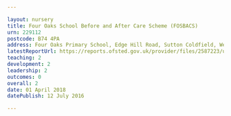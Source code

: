 ```yaml
---

layout: nursery
title: Four Oaks School Before and After Care Scheme (FOSBACS)
urn: 229112
postcode: B74 4PA
address: Four Oaks Primary School, Edge Hill Road, Sutton Coldfield, West Midlands, B74 4PA
latestReportUrl: https://reports.ofsted.gov.uk/provider/files/2587223/urn/229112.pdf
teaching: 2
development: 2
leadership: 2
outcomes: 0
overall: 2
date: 01 April 2018 
datePublish: 12 July 2016

---
```

